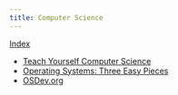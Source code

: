 ```yaml
---
title: Computer Science
---
```


[Index](index.md)

* [Teach Yourself Computer Science](https://teachyourselfcs.com/)
* [Operating Systems: Three Easy Pieces](https://pages.cs.wisc.edu/~remzi/OSTEP/)
* [OSDev.org](https://wiki.osdev.org/Main_Page)
